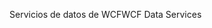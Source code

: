 <span data-ttu-id="b96f4-101">Servicios de datos de WCF</span><span class="sxs-lookup"><span data-stu-id="b96f4-101">WCF Data Services</span></span>
